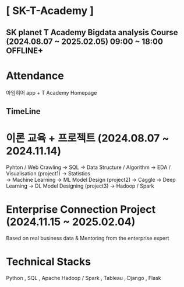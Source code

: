 # [ SK-T-Academy ]
## SK planet T Academy Bigdata analysis Course (2024.08.07 ~ 2025.02.05)  09:00 ~ 18:00 OFFLINE+  



# Attendance  

아임히어 app + T Academy Homepage

## TimeLine  

# 이론 교육 + 프로젝트 (2024.08.07 ~ 2024.11.14)  
Pyhton / Web Crawling -> SQL -> Data Structure / Algorithm -> EDA / Visualisation (project1) -> Statistics  
-> Machine Learning -> ML Model Design (project2) -> Caggle -> Deep Learning -> DL Model Designing (project3) -> Hadoop / Spark  

# Enterprise Connection Project (2024.11.15 ~ 2025.02.04)  
Based on real business data & Mentoring from the enterprise expert  

# Technical Stacks  
Python , SQL , Apache Hadoop / Spark , Tableau , Django , Flask
